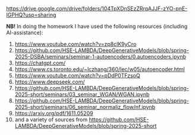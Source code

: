https://drive.google.com/drive/folders/104TpXDnSEzZRrqAJJF-zYO-pnE-IGPHQ?usp=sharing

**NB!**
In doing the homework I have used the following resources (including AI-assistance):
1. https://www.youtube.com/watch?v=zp8clK9yCro
2. https://github.com/HSE-LAMBDA/DeepGenerativeModels/blob/spring-2025-DSBA/seminars/seminar-1-autoencoders/0.autoencoders.ipynb
3. https://chatgpt.com/
4. https://www.cs.toronto.edu/~lczhang/360/lec/w05/autoencoder.html
5. https://www.youtube.com/watch?v=pDdP0TFzsoQ
6. https://www.deepseek.com/
7. https://github.com/HSE-LAMBDA/DeepGenerativeModels/blob/spring-2025-short/seminars/03_seminar_WGAN/WGAN.ipynb
8. https://github.com/HSE-LAMBDA/DeepGenerativeModels/blob/spring-2025-short/seminars/06_seminar_normaliz_flow/nf.ipynb
9. https://arxiv.org/pdf/1611.05209
10. and a variety of sources from https://github.com/HSE-LAMBDA/DeepGenerativeModels/blob/spring-2025-short
